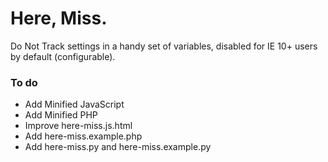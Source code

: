 Here, Miss.
==========

Do Not Track settings in a handy set of variables, disabled for IE 10+ users by default (configurable).

### To do
* Add Minified JavaScript
* Add Minified PHP
* Improve here-miss.js.html
* Add here-miss.example.php
* Add here-miss.py and here-miss.example.py